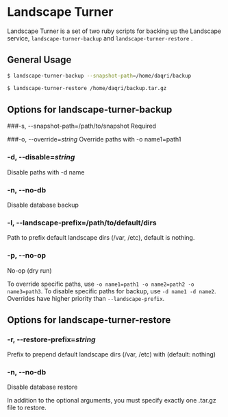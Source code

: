 # Landscape Turner

Landscape Turner is a set of two ruby scripts for backing up the Landscape service, 	`landscape-turner-backup` and `landscape-turner-restore` .

## General Usage

```bash
$ landscape-turner-backup --snapshot-path=/home/daqri/backup

$ landscape-turner-restore /home/daqri/backup.tar.gz
```

## Options for landscape-turner-backup

###-s, --snapshot-path=/path/to/snapshot
Required

###-o, --override=*string*
Override paths with -o name1=path1

### -d, --disable=*string*
Disable paths with -d name

### -n, --no-db
Disable database backup

### -l, --landscape-prefix=/path/to/default/dirs
Path to prefix default landscape dirs (/var, /etc), default is nothing.

### -p, --no-op
No-op (dry run)


To override specific paths, use `-o name1=path1 -o name2=path2 -o name3=path3`. To disable specific paths for backup, use `-d name1 -d name2`. Overrides have higher priority than `--landscape-prefix`.

## Options for landscape-turner-restore

### -r, --restore-prefix=*string*
Prefix to prepend default landscape dirs (/var, /etc) with (default: nothing)

### -n, --no-db
Disable database restore


In addition to the optional arguments, you must specify exactly one .tar.gz file to restore.
